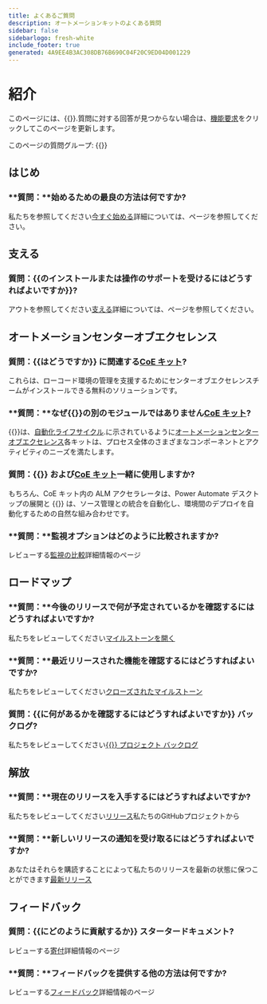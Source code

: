 ```yaml
---
title: よくあるご質問
description: オートメーションキットのよくある質問
sidebar: false
sidebarlogo: fresh-white
include_footer: true
generated: 4A9EE4B3AC308DB76B690C04F20C9ED04D001229
---
```


# 紹介

このページには、{{<product-name>}}.質問に対する回答が見つからない場合は、[機能要求](https://github.com/microsoft/powercat-automation-kit/issues/new/choose)をクリックしてこのページを更新します。

このページの質問グループ:
{{<toc>}}

## はじめ

### **質問：**始めるための最良の方法は何ですか?

私たちを参照してください[今すぐ始める](/ja/get-started)詳細については、ページを参照してください。

## 支える

### **質問：**{{のインストールまたは操作のサポートを受けるにはどうすればよいですか<product-name>}}?

アウトを参照してください[支える](/ja/support)詳細については、ページを参照してください。

## オートメーションセンターオブエクセレンス

### **質問：**{{はどうですか<product-name>}} に関連する[CoE キット](https://learn.microsoft.com/power-platform/guidance/coe/starter-kit)?

これらは、ローコード環境の管理を支援するためにセンターオブエクセレンスチームがインストールできる無料のソリューションです。

### **質問：**なぜ{{<product-name>}}の別のモジュールではありません[CoE キット](https://learn.microsoft.com/power-platform/guidance/coe/starter-kit)?

{{<product-name>}}は、[自動化ライフサイクル](https://learn.microsoft.com/power-automate/guidance/automation-kit/overview/automation-coe-strategy#automation-lifecycle).に示されているように[オートメーションセンターオブエクセレンス](https://learn.microsoft.com/power-automate/guidance/automation-kit/overview/automation-coe-strategy#automation-center-of-excellence)各キットは、プロセス全体のさまざまなコンポーネントとアクティビティのニーズを満たします。

### **質問：**{{<product-name>}} および[CoE キット](https://learn.microsoft.com/power-platform/guidance/coe/starter-kit)一緒に使用しますか?

もちろん、CoE キット内の ALM アクセラレータは、Power Automate デスクトップの展開と {{<product-name>}} は、ソース管理との統合を自動化し、環境間のデプロイを自動化するための自然な組み合わせです。

### **質問：**監視オプションはどのように比較されますか?

レビューする[監視の比較](/ja/monitoring-compare)詳細情報のページ

## ロードマップ

### **質問：**今後のリリースで何が予定されているかを確認するにはどうすればよいですか?

私たちをレビューしてください[マイルストーンを開く](https://github.com/microsoft/powercat-automation-kit/milestones?state=open)

### **質問：**最近リリースされた機能を確認するにはどうすればよいですか?

私たちをレビューしてください[クローズされたマイルストーン](https://github.com/microsoft/powercat-automation-kit/milestones?state=closed)

### **質問：**{{に何があるかを確認するにはどうすればよいですか<product-name>}} バックログ?

私たちをレビューしてください[{{<product-name>}} プロジェクト バックログ](https://aka.ms/ak4pp/backlog)

## 解放

### **質問：**現在のリリースを入手するにはどうすればよいですか?

私たちをレビューしてください[リリース](https://github.com/microsoft/powercat-automation-kit/releases)私たちのGitHubプロジェクトから

### **質問：**新しいリリースの通知を受け取るにはどうすればよいですか?

あなたはそれらを購読することによって私たちのリリースを最新の状態に保つことができます[最新リリース](https://github.com/microsoft/powercat-automation-kit#latest-release)

## フィードバック

### **質問：**{{にどのように貢献するか<product-name>}} スタータードキュメント?

レビューする[寄付](/ja/contribution)詳細情報のページ

### **質問：**フィードバックを提供する他の方法は何ですか?

レビューする[フィードバック](/ja/contribution/feedback)詳細情報のページ
